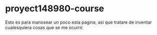 # proyect148980-course
Esto es para manosear un poco esta pagina, asi que tratare de inventar cualesquiera cosas que se me ocurrir. 
